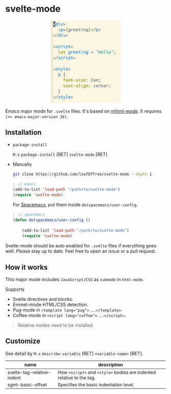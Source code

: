 # svelte-mode

<p align="center">
<a href="https://github.com/altercation/vim-colors-solarized">
<img alt="screenshot" src="https://raw.githubusercontent.com/leafOfTree/leafOfTree.github.io/master/emacs-svelte-mode.png" width="220"/>
</a>
</p>

Emacs major mode for `.svelte` files. It's based on [mhtml-mode][0]. It requires `(>= emacs-major-version 26)`.

## Installation

- `package-install`

  `M-x` `package-install` [RET] `svelte-mode` [RET]

- Manually

  ```bash
  git clone https://github.com/leafOfTree/svelte-mode --depth 1
  ```

  ```lisp
  ; ~/.emacs
  (add-to-list 'load-path "/path/to/svelte-mode")
  (require 'svelte-mode)
  ```

  For [Spacemacs][1], put them inside `dotspacemacs/user-config`.

  ```lisp
  ; ~/.spacemacs
  (defun dotspacemacs/user-config ()
        
      (add-to-list 'load-path "/path/to/svelte-mode")
      (require 'svelte-mode)
  ```
  
Svelte-mode should be auto enabled for `.svelte` files if everything goes well. Please stay up to date. Feel free to open an issue or a pull request.


## How it works

This major mode includes `JavaScript/CSS` as `submode` in `html-mode`. 

Supports

- Svelte directives and blocks.
- Emmet-mode HTML/CSS detection.
- Pug-mode in `<template lang="pug">...</template>`.
- Coffee-mode in `<script lang="coffee">...</script>`.

> Relative modes need to be installed.

## Customize

See detail by `M-x` `describe-variable` [RET] `<variable-name>` [RET].

| name   | description |
|--------|-------------|
| svelte-tag-relative-indent | How `<script>` and `<style>` bodies are indented relative to the tag. |
| sgml-basic-offset | Specifies the basic indentation level. |


[0]: https://github.com/emacs-mirror/emacs/blob/master/lisp/textmodes/mhtml-mode.el
[1]: https://github.com/syl20bnr/spacemacs
